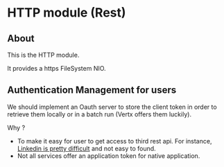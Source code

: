 # HTTP module (Rest)

## About
This is the HTTP module.

It provides a https FileSystem NIO.


## Authentication Management for users

We should implement an Oauth server to store the client token
in order to retrieve them locally or in a batch run (Vertx offers them luckily).

Why ?
  * To make it easy for user to get access to third rest api. For instance, [Linkedin is pretty difficult](https://learn.microsoft.com/en-us/linkedin/shared/authentication/client-credentials-flow)
and not easy to found.
  * Not all services offer an application token for native application.



